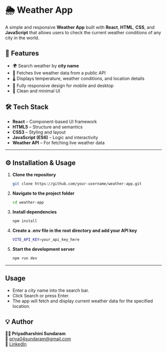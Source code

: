 # 🌦️ Weather App

A simple and responsive **Weather App** built with **React**, **HTML**, **CSS**, and **JavaScript** that allows users to check the current weather conditions of any city in the world.



## 🚀 Features

- 🌍 Search weather by **city name**  
- 📡 Fetches live weather data from a public API  
- 🌡 Displays temperature, weather conditions, and location details  
- 📱 Fully responsive design for mobile and desktop  
- 🎨 Clean and minimal UI  


## 🛠 Tech Stack

- **React** – Component-based UI framework  
- **HTML5** – Structure and semantics  
- **CSS3** – Styling and layout  
- **JavaScript (ES6)** – Logic and interactivity  
- **Weather API** – For fetching live weather data  

---

## ⚙️ Installation & Usage

1. **Clone the repository**
   ```bash
   git clone https://github.com/your-username/weather-app.git

2. **Navigate to the project folder**
   ```bash
   cd weather-app

3. **Install dependencies**
   ```bash
   npm install

4. **Create a .env file in the root directory and add your API key**
   ```bash
   VITE_API_KEY=your_api_key_here

5. **Start the development server**
   ```bash
   npm run dev

--- 

## Usage

 - Enter a city name into the search bar.
 - Click Search or press Enter.
 - The app will fetch and display current weather data for the specified location.


## 💡 Author
**👩‍💻 Priyadharshini Sundaram**  
📧 [priya04sundaram@gmail.com](mailto:priya04sundaram@gmail.com)  
🔗 [LinkedIn](https://linkedin.com/in/priya-dharshini-s-9a5b32292)
 
